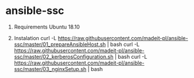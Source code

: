 # ansible-ssc

1. Requirements
 Ubuntu 18.10
 

2. Instalation
 curl -L https://raw.githubusercontent.com/madeit-pl/ansible-ssc/master/01_prepareAnsibleHost.sh | bash
 curl -L https://raw.githubusercontent.com/madeit-pl/ansible-ssc/master/02_kerberosConfiguration.sh | bash
 curl -L https://raw.githubusercontent.com/madeit-pl/ansible-ssc/master/03_nginxSetup.sh | bash
